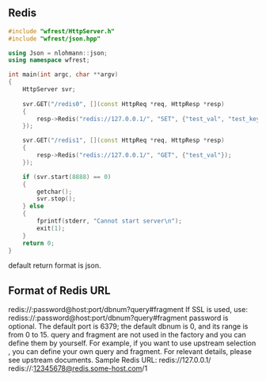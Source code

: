 ## Redis

```cpp
#include "wfrest/HttpServer.h"
#include "wfrest/json.hpp"

using Json = nlohmann::json;
using namespace wfrest;

int main(int argc, char **argv)
{
    HttpServer svr;
 
    svr.GET("/redis0", [](const HttpReq *req, HttpResp *resp)
    {
        resp->Redis("redis://127.0.0.1/", "SET", {"test_val", "test_key"});
    });

    svr.GET("/redis1", [](const HttpReq *req, HttpResp *resp)
    {
        resp->Redis("redis://127.0.0.1/", "GET", {"test_val"});
    });

    if (svr.start(8888) == 0)
    {
        getchar();
        svr.stop();
    } else
    {
        fprintf(stderr, "Cannot start server\n");
        exit(1);
    }
    return 0;
}
```

default return format is json.

## Format of Redis URL

redis://:password@host:port/dbnum?query#fragment
If SSL is used, use:
rediss://:password@host:port/dbnum?query#fragment
password is optional. The default port is 6379; the default dbnum is 0, and its range is from 0 to 15.
query and fragment are not used in the factory and you can define them by yourself. For example, if you want to use upstream selection , you can define your own query and fragment. For relevant details, please see upstream documents.
Sample Redis URL:
redis://127.0.0.1/
redis://:12345678@redis.some-host.com/1



